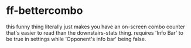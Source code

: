 # ff-bettercombo
this funny thing literally just makes you have an on-screen combo counter that's easier to read than the downstairs-stats thing. requires 'Info Bar' to be true in settings while 'Opponent's info bar' being false.
